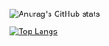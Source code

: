 ![Anurag's GitHub stats](https://github-readme-stats.vercel.app/api?username=zhouhktk&hide=stars&count_private=true&show_icons=true&theme=nightowl)

[![Top Langs](https://github-readme-stats.vercel.app/api/top-langs/?username=zhouhktk&hide=css&layout=compact)](https://github.com/anuraghazra/github-readme-stats)



<!--
**zhouhktk/zhouhktk** is a ✨ _special_ ✨ repository because its `README.md` (this file) appears on your GitHub profile.

Here are some ideas to get you started:

- 🔭 I’m currently working on ...
- 🌱 I’m currently learning ...
- 👯 I’m looking to collaborate on ...
- 🤔 I’m looking for help with ...
- 💬 Ask me about ...
- 📫 How to reach me: ...
- 😄 Pronouns: ...
- ⚡ Fun fact: ...
-->
